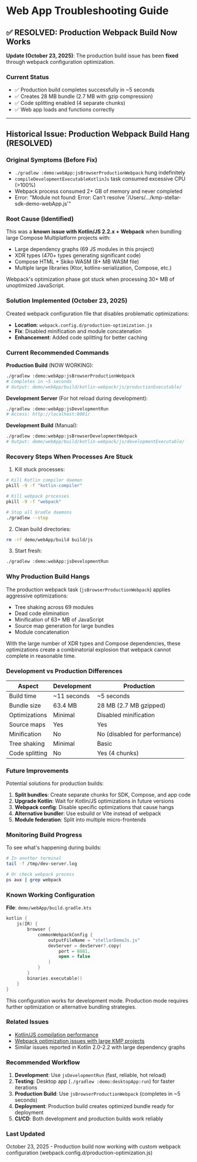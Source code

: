 # Web App Troubleshooting Guide

## ✅ RESOLVED: Production Webpack Build Now Works

**Update (October 23, 2025)**: The production build issue has been **fixed** through webpack configuration optimization.

### Current Status

- ✅ Production build completes successfully in ~5 seconds
- ✅ Creates 28 MB bundle (2.7 MB with gzip compression)
- ✅ Code splitting enabled (4 separate chunks)
- ✅ Web app loads and functions correctly

---

## Historical Issue: Production Webpack Build Hang (RESOLVED)

### Original Symptoms (Before Fix)
- `./gradlew :demo:webApp:jsBrowserProductionWebpack` hung indefinitely
- `compileDevelopmentExecutableKotlinJs` task consumed excessive CPU (>100%)
- Webpack process consumed 2+ GB of memory and never completed
- Error: "Module not found: Error: Can't resolve '/Users/.../kmp-stellar-sdk-demo-webApp.js'"

### Root Cause (Identified)
This was a **known issue with Kotlin/JS 2.2.x + Webpack** when bundling large Compose Multiplatform projects with:
- Large dependency graphs (69 JS modules in this project)
- XDR types (470+ types generating significant code)
- Compose HTML + Skiko WASM (8+ MB WASM file)
- Multiple large libraries (Ktor, kotlinx-serialization, Compose, etc.)

Webpack's optimization phase got stuck when processing 30+ MB of unoptimized JavaScript.

### Solution Implemented (October 23, 2025)

Created webpack configuration file that disables problematic optimizations:
- **Location**: `webpack.config.d/production-optimization.js`
- **Fix**: Disabled minification and module concatenation
- **Enhancement**: Added code splitting for better caching

### Current Recommended Commands

**Production Build** (NOW WORKING):
```bash
./gradlew :demo:webApp:jsBrowserProductionWebpack
# Completes in ~5 seconds
# Output: demo/webApp/build/kotlin-webpack/js/productionExecutable/
```

**Development Server** (For hot reload during development):
```bash
./gradlew :demo:webApp:jsDevelopmentRun
# Access: http://localhost:8081/
```

**Development Build** (Manual):
```bash
./gradlew :demo:webApp:jsBrowserDevelopmentWebpack
# Output: demo/webApp/build/kotlin-webpack/js/developmentExecutable/
```

### Recovery Steps When Processes Are Stuck

1. Kill stuck processes:
```bash
# Kill Kotlin compiler daemon
pkill -9 -f "kotlin-compiler"

# Kill webpack processes
pkill -9 -f "webpack"

# Stop all Gradle daemons
./gradlew --stop
```

2. Clean build directories:
```bash
rm -rf demo/webApp/build build/js
```

3. Start fresh:
```bash
./gradlew :demo:webApp:jsDevelopmentRun
```

### Why Production Build Hangs

The production webpack task (`jsBrowserProductionWebpack`) applies aggressive optimizations:
- Tree shaking across 69 modules
- Dead code elimination
- Minification of 63+ MB of JavaScript
- Source map generation for large bundles
- Module concatenation

With the large number of XDR types and Compose dependencies, these optimizations create a combinatorial explosion that webpack cannot complete in reasonable time.

### Development vs Production Differences

| Aspect | Development | Production |
|--------|-------------|------------|
| Build time | ~11 seconds | ~5 seconds |
| Bundle size | 63.4 MB | 28 MB (2.7 MB gzipped) |
| Optimizations | Minimal | Disabled minification |
| Source maps | Yes | Yes |
| Minification | No | No (disabled for performance) |
| Tree shaking | Minimal | Basic |
| Code splitting | No | Yes (4 chunks) |

### Future Improvements

Potential solutions for production builds:
1. **Split bundles**: Create separate chunks for SDK, Compose, and app code
2. **Upgrade Kotlin**: Wait for Kotlin/JS optimizations in future versions
3. **Webpack config**: Disable specific optimizations that cause hangs
4. **Alternative bundler**: Use esbuild or Vite instead of webpack
5. **Module federation**: Split into multiple micro-frontends

### Monitoring Build Progress

To see what's happening during builds:
```bash
# In another terminal
tail -f /tmp/dev-server.log

# Or check webpack process
ps aux | grep webpack
```

### Known Working Configuration

**File**: `demo/webApp/build.gradle.kts`
```kotlin
kotlin {
    js(IR) {
        browser {
            commonWebpackConfig {
                outputFileName = "stellarDemoJs.js"
                devServer = devServer?.copy(
                    port = 8081,
                    open = false
                )
            }
        }
        binaries.executable()
    }
}
```

This configuration works for development mode. Production mode requires further optimization or alternative bundling strategies.

### Related Issues

- [Kotlin/JS compilation performance](https://youtrack.jetbrains.com/issue/KT-50360)
- [Webpack optimization issues with large KMP projects](https://github.com/JetBrains/compose-multiplatform/issues/2834)
- Similar issues reported in Kotlin 2.0-2.2 with large dependency graphs

### Recommended Workflow

1. **Development**: Use `jsDevelopmentRun` (fast, reliable, hot reload)
2. **Testing**: Desktop app (`./gradlew :demo:desktopApp:run`) for faster iterations
3. **Production Build**: Use `jsBrowserProductionWebpack` (completes in ~5 seconds)
4. **Deployment**: Production build creates optimized bundle ready for deployment
5. **CI/CD**: Both development and production builds work reliably

### Last Updated
October 23, 2025 - Production build now working with custom webpack configuration (webpack.config.d/production-optimization.js)
